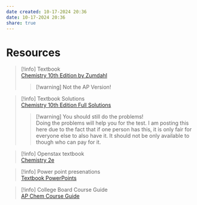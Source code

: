```yaml
---
date created: 10-17-2024 20:36
date: 10-17-2024 20:36
share: true
---
```

# Resources  
  
> [!info] Textbook  
> [Chemistry 10th Edition by Zumdahl](https://cdn.aamira.me/chem/chemistry-10th-edition-zumdahl.pdf?wrap=0)  
> > [!warning] Not the AP Version!  
  
> [!info] Textbook Solutions  
> [Chemistry 10th Edition Full Solutions](https://cdn.aamira.me/chem/full-solutions-manual.pdf?wrap=0)  
> > [!warning] You should still do the problems!  
> > Doing the problems will help you for the test. I am posting this here due to the fact that if one person has this, it is only fair for everyone else to also have it. It should not be only available to though who can pay for it.   
  
> [!info] Openstax textbook  
> [Chemistry 2e](https://openstax.org/details/books/chemistry-2e)  
  
> [!info] Power point presenations  
> [Textbook PowerPoints](https://drive.google.com/drive/folders/1IMd2iwYOYOHO52MO66yRWxqLlrnEquqg)  
  
> [!info] College Board Course Guide  
> [AP Chem Course Guide](https://apcentral.collegeboard.org/media/pdf/ap-chemistry-course-and-exam-description.pdf)